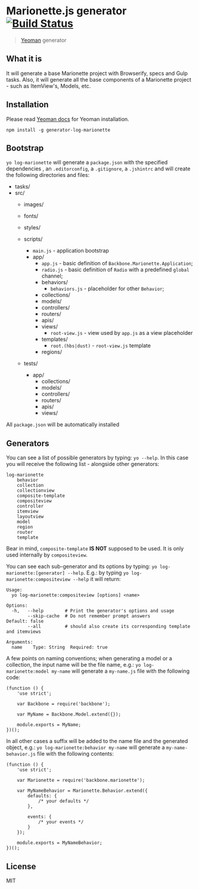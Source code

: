 # Marionette.js generator [![Build Status](https://travis-ci.org/log-oscon/generator-log-marionette.svg)](https://travis-ci.org/log-oscon/generator-log-marionette)

> [Yeoman](http://yeoman.io) generator 

## What it is

It will generate a base Marionette project with Browserify, specs and Gulp tasks. 
Also, it will generate all the base components of a Marionette project - such as ItemView's, Models, etc.

## Installation

Please read [Yeoman docs](http://yeoman.io) for Yeoman installation.

`npm install -g generator-log-marionette`

## Bootstrap

`yo log-marionette` will generate a `package.json` with the specified dependencies , an `.editorconfig`, a `.gitignore`, a `.jshintrc` and will create the following directories and files:

* tasks/
* src/
  * images/
  * fonts/
  * styles/
  * scripts/
      * `main.js` - application bootstrap
      * app/
          * `app.js` - basic definition of `Backbone.Marionette.Application`;
          * `radio.js` - basic definition of `Radio` with a predefined `global` channel;
          * behaviors/
              * `behaviors.js` - placeholder for other `Behavior`;
          * collections/ 
          * models/
          * controllers/
          * routers/
          * apis/
          * views/
              * `root-view.js` - view used by `app.js` as a view placeholder
          * templates/
               * `root.(hbs|dust)` - `root-view.js` template
          * regions/

  * tests/
      * app/
          * collections/
          * models/
          * controllers/
          * routers/
          * apis/
          * views/

All `package.json` will be automatically installed

## Generators

You can see a list of possible generators by typing: `yo --help`. In this case you will receive the following list - alongside other generators:

```
log-marionette
    behavior
    collection
    collectionview
    composite-template
    compositeview
    controller
    itemview
    layoutview
    model
    region
    router
    template
```

Bear in mind, `composite-template` **IS NOT** supposed to be used. It is only used internally by `compositeview`.

You can see each sub-generator and its options by typing: `yo log-marionette:[generator] --help`. E.g.: by typing `yo log-marionette:compositeview --help` it will return:

```
Usage:
  yo log-marionette:compositeview [options] <name>

Options:
  -h,   --help        # Print the generator's options and usage
        --skip-cache  # Do not remember prompt answers                               Default: false
        --all         # should also create its corresponding template and itemviews

Arguments:
  name    Type: String  Required: true
```

A few points on naming conventions; when generating a model or a collection, the input name will be the file name, e.g.: `yo log-marionette:model my-name` will generate a `my-name.js` file with the following code:

```
(function () {
    'use strict';

    var Backbone = require('backbone');

    var MyName = Backbone.Model.extend({});

    module.exports = MyName;
})();

```

In all other cases a suffix will be added to the name file and the generated object, e.g.: `yo log-marionette:behavior my-name` will generate a `my-name-behavior.js` file with the following contents:

```
(function () {
    'use strict';

    var Marionette = require('backbone.marionette');

    var MyNameBehavior = Marionette.Behavior.extend({
        defaults: {
            /* your defaults */
        },

        events: {
            /* your events */
        }
    });

    module.exports = MyNameBehavior;
})();

```

## License

MIT
